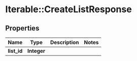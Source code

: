 # Iterable::CreateListResponse

## Properties
Name | Type | Description | Notes
------------ | ------------- | ------------- | -------------
**list_id** | **Integer** |  | 

